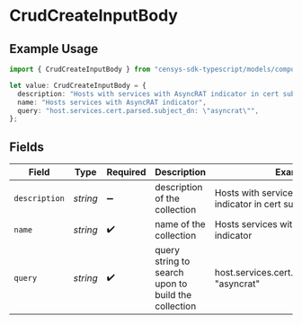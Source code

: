 # CrudCreateInputBody

## Example Usage

```typescript
import { CrudCreateInputBody } from "censys-sdk-typescript/models/components";

let value: CrudCreateInputBody = {
  description: "Hosts with services with AsyncRAT indicator in cert subject DN",
  name: "Hosts services with AsyncRAT indicator",
  query: "host.services.cert.parsed.subject_dn: \"asyncrat\"",
};
```

## Fields

| Field                                                          | Type                                                           | Required                                                       | Description                                                    | Example                                                        |
| -------------------------------------------------------------- | -------------------------------------------------------------- | -------------------------------------------------------------- | -------------------------------------------------------------- | -------------------------------------------------------------- |
| `description`                                                  | *string*                                                       | :heavy_minus_sign:                                             | description of the collection                                  | Hosts with services with AsyncRAT indicator in cert subject DN |
| `name`                                                         | *string*                                                       | :heavy_check_mark:                                             | name of the collection                                         | Hosts services with AsyncRAT indicator                         |
| `query`                                                        | *string*                                                       | :heavy_check_mark:                                             | query string to search upon to build the collection            | host.services.cert.parsed.subject_dn: "asyncrat"               |